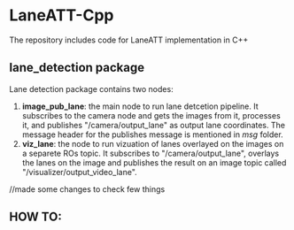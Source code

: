 # LaneATT-Cpp
The repository includes code for LaneATT implementation in C++

## lane_detection package
Lane detection package contains two nodes:
  1. **image_pub_lane**: the main node to run lane detcetion pipeline. It subscribes to the camera node and gets the images from it, processes it, and publishes "/camera/output_lane" as output lane coordinates. The message header for the publishes message is mentioned in *msg* folder.
  2. **viz_lane**: the node to run vizuation of lanes overlayed on the images on a separete ROs topic. It subscribes to "/camera/output_lane", overlays the lanes on the image and publishes the result on an image topic called "/visualizer/output_video_lane".

//made some changes to check few things
## HOW TO:

